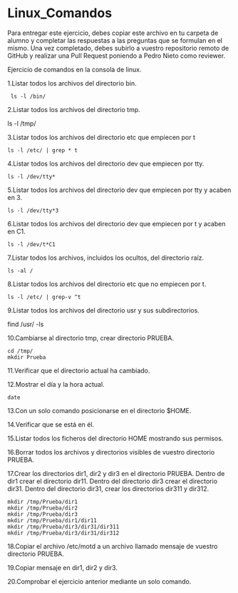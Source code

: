 # Linux_Comandos

Para entregar este ejercicio, debes copiar este archivo en tu carpeta de alumno y completar las respuestas a las preguntas que se formulan en el mismo.
Una vez completado, debes subirlo a vuestro repositorio remoto de GitHub y realizar una Pull Request poniendo a Pedro Nieto como reviewer.


Ejercicio de comandos en la consola de linux.

  1.Listar todos los archivos del directorio bin. 
    
     ls -l /bin/
    
  2.Listar todos los archivos del directorio tmp.

  ls -l /tmp/

    
  3.Listar todos los archivos del directorio etc que empiecen por t 
    
    ls -l /etc/ | grep * t
  
  4.Listar todos los archivos del directorio dev que empiecen por tty.
    
    ls -l /dev/tty*
    
  5.Listar todos los archivos del directorio dev que empiecen por tty y acaben en 3.
    
    ls -l /dev/tty*3
    
  6.Listar todos los archivos del directorio dev que empiecen por t y acaben en C1.
    
    ls -l /dev/t*C1

  7.Listar todos los archivos, incluidos los ocultos, del directorio raíz.
    
    ls -al /
    
  8.Listar todos los archivos del directorio etc que no empiecen por t.
    
    ls -l /etc/ | grep-v ^t

  9.Listar todos los archivos del directorio usr y sus subdirectorios.
    
 find /usr/ -ls

  10.Cambiarse al directorio tmp, crear directorio PRUEBA.
    
    cd /tmp/
    mkdir Prueba

  11.Verificar que el directorio actual ha cambiado.
    
    

  12.Mostrar el día y la hora actual.
    
    date

  13.Con un solo comando posicionarse en el directorio $HOME.
    
    
 
  14.Verificar que se está en él.
    
   

  15.Listar todos los ficheros del directorio HOME mostrando sus permisos.
    


  16.Borrar todos los archivos y directorios visibles de vuestro directorio PRUEBA.
    
    

  17.Crear los directorios dir1, dir2 y dir3 en el directorio PRUEBA. Dentro de dir1 crear el directorio dir11. Dentro del directorio 
  dir3 crear el directorio dir31. Dentro del directorio dir31, crear los directorios dir311 y dir312.
    
    mkdir /tmp/Prueba/dir1
    mkdir /tmp/Prueba/dir2
    mkdir /tmp/Prueba/dir3
    mkdir /tmp/Prueba/dir1/dir11
    mkdir /tmp/Prueba/dir3/dir31/dir311
    mkdir /tmp/Prueba/dir3/dir31/dir312
    
  18.Copiar el archivo /etc/motd a un archivo llamado mensaje de vuestro directorio PRUEBA.
    
    

  19.Copiar mensaje en dir1, dir2 y dir3.
    
    
    
  20.Comprobar el ejercicio anterior mediante un solo comando.
    

    
   
